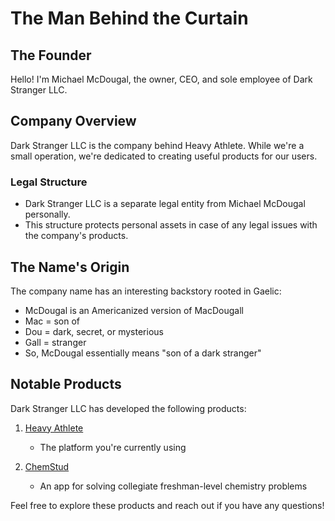 # The Man Behind the Curtain

## The Founder
Hello! I'm Michael McDougal, the owner, CEO, and sole employee of Dark Stranger LLC.

## Company Overview
Dark Stranger LLC is the company behind Heavy Athlete. While we're a small operation, we're dedicated to creating useful products for our users.

### Legal Structure
- Dark Stranger LLC is a separate legal entity from Michael McDougal personally.
- This structure protects personal assets in case of any legal issues with the company's products.

## The Name's Origin
The company name has an interesting backstory rooted in Gaelic:
- McDougal is an Americanized version of MacDougall
- Mac = son of
- Dou = dark, secret, or mysterious
- Gall = stranger
- So, McDougal essentially means "son of a dark stranger"

## Notable Products
Dark Stranger LLC has developed the following products:

1. [Heavy Athlete](https://heavyathlete.com)
   - The platform you're currently using

2. [ChemStud](https://chemstud.com/store/)
   - An app for solving collegiate freshman-level chemistry problems

Feel free to explore these products and reach out if you have any questions!